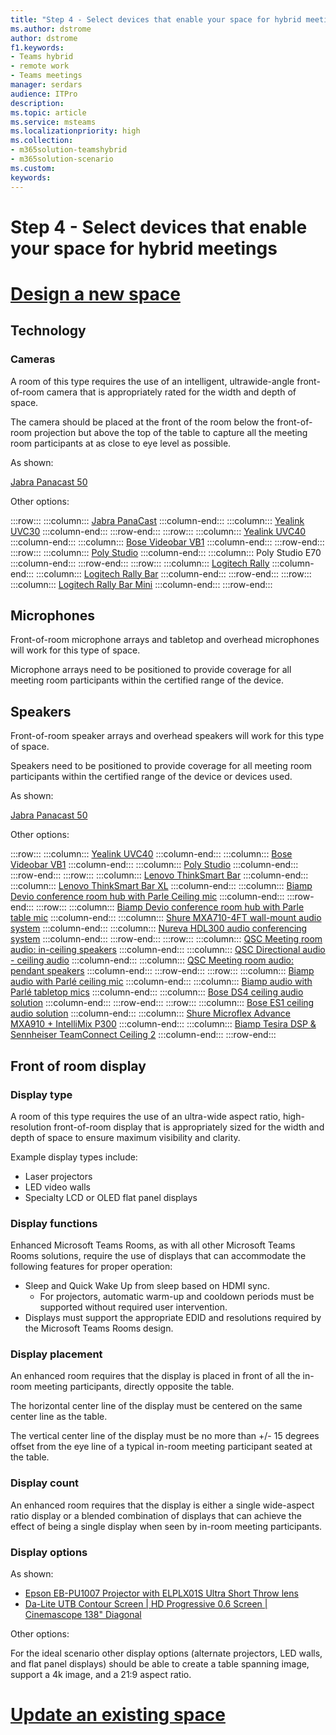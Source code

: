 ```yaml
---
title: "Step 4 - Select devices that enable your space for hybrid meetings"
ms.author: dstrome
author: dstrome
f1.keywords:
- Teams hybrid
- remote work
- Teams meetings
manager: serdars
audience: ITPro
description: 
ms.topic: article
ms.service: msteams
ms.localizationpriority: high
ms.collection:
- m365solution-teamshybrid
- m365solution-scenario
ms.custom: 
keywords: 
---
```


# Step 4 - Select devices that enable your space for hybrid meetings

# [Design a new space](#tab/new-room)

## Technology

### Cameras

A room of this type requires the use of an intelligent, ultrawide-angle front-of-room camera that is appropriately rated for the width and depth of space.

The camera should be placed at the front of the room below the front-of-room projection but above the top of the table to capture all the meeting room participants at as close to eye level as possible.

As shown:

[Jabra Panacast 50](https://www.microsoft.com/microsoft-teams/across-devices/devices/product/jabra-panacast-50-series/922)

Other options:

:::row:::
    :::column:::
        [Jabra PanaCast](https://www.microsoft.com/microsoft-teams/across-devices/devices/product/jabra-panacast/353)
    :::column-end:::
    :::column:::
        [Yealink UVC30](https://www.microsoft.com/microsoft-teams/across-devices/devices/product/yealink-uvc30-room/409)
    :::column-end:::
:::row-end:::
:::row:::
    :::column:::
        [Yealink UVC40](https://www.microsoft.com/microsoft-teams/across-devices/devices/product/yealink-uvc40/648)
    :::column-end:::
    :::column:::
        [Bose Videobar VB1](https://www.microsoft.com/microsoft-teams/across-devices/devices/product/bose-videobar-vb1/809)
    :::column-end:::
:::row-end:::
:::row:::
    :::column:::
        [Poly Studio](https://www.microsoft.com/microsoft-teams/across-devices/devices/product/poly-studio/206)
    :::column-end:::
    :::column:::
        Poly Studio E70
    :::column-end:::
:::row-end:::
:::row:::
    :::column:::
        [Logitech Rally](https://www.logitech.com/product/rally-ultra-hd-conferencecam)
    :::column-end:::
    :::column:::
        [Logitech Rally Bar](https://www.logitech.com/products/video-conferencing/room-solutions/rallybar.960-001308.html)
    :::column-end:::
:::row-end:::
:::row:::
    :::column:::
        [Logitech Rally Bar Mini](https://www.logitech.com/products/video-conferencing/room-solutions/rallybarmini.960-001336.html)
    :::column-end:::
:::row-end:::

## Microphones

Front-of-room microphone arrays and tabletop and overhead microphones will work for this type of space.

Microphone arrays need to be positioned to provide coverage for all meeting room participants within the certified range of the device.

## Speakers

Front-of-room speaker arrays and overhead speakers will work for this type of space.

Speakers need to be positioned to provide coverage for all meeting room participants within the certified range of the device or devices used.

As shown:

[Jabra Panacast 50](https://www.microsoft.com/microsoft-teams/across-devices/devices/product/jabra-panacast-50-series/922)

Other options:

:::row:::
    :::column:::
        [Yealink UVC40](https://www.microsoft.com/microsoft-teams/across-devices/devices/product/yealink-uvc40/648)
    :::column-end:::
    :::column:::
        [Bose Videobar VB1](https://www.microsoft.com/microsoft-teams/across-devices/devices/product/bose-videobar-vb1/809)
    :::column-end:::
    :::column:::
        [Poly Studio](https://www.microsoft.com/microsoft-teams/across-devices/devices/product/poly-studio/206)
    :::column-end:::
:::row-end:::
:::row:::
    :::column:::
        [Lenovo ThinkSmart Bar](https://www.microsoft.com/microsoft-teams/across-devices/devices/product/lenovo-thinksmart-bar/949)
    :::column-end:::
    :::column:::
        [Lenovo ThinkSmart Bar XL](https://www.microsoft.com/microsoft-teams/across-devices/devices/product/lenovo-thinksmart-bar/949)
    :::column-end:::
    :::column:::
        [Biamp Devio conference room hub with Parle Ceiling mic](https://www.microsoft.com/microsoft-teams/across-devices/devices/product/biamp-devio-conference-room-hubs/920)
    :::column-end:::
:::row-end:::
:::row:::
    :::column:::
        [Biamp Devio conference room hub with Parle table mic](https://www.microsoft.com/microsoft-teams/across-devices/devices/product/biamp-devio-conference-room-hubs/920)
    :::column-end:::
    :::column:::
        [Shure MXA710-4FT wall-mount audio system](https://www.microsoft.com/microsoft-teams/across-devices/devices/product/shure-mxa710-audio-systems/967)
    :::column-end:::
    :::column:::
        [Nureva HDL300 audio conferencing system](https://www.microsoft.com/microsoft-teams/across-devices/devices/product/nureva-hdl300-audio-conferencing-system/739)
    :::column-end:::
:::row-end:::
:::row:::
    :::column:::
        [QSC Meeting room audio: in-ceiling speakers](https://www.microsoft.com/microsoft-teams/across-devices/devices/product/qsc-meeting-room-audio-in-ceiling-speakers/700)
    :::column-end:::
    :::column:::
        [QSC Directional audio - ceiling audio](https://www.microsoft.com/microsoft-teams/across-devices/devices/product/qsc-directional-audio/704)
    :::column-end:::
    :::column:::
        [QSC Meeting room audio: pendant speakers](https://www.microsoft.com/microsoft-teams/across-devices/devices/product/qsc-meeting-room-audio-pendant-speakers/711)
    :::column-end:::
:::row-end:::
:::row:::
    :::column:::
        [Biamp audio with Parlé ceiling mic](https://www.microsoft.com/microsoft-teams/across-devices/devices/product/biamp-complete-room-audio-with-parle-ceiling-mic/613)
    :::column-end:::
    :::column:::
        [Biamp audio with Parlé tabletop mics](https://www.microsoft.com/microsoft-teams/across-devices/devices/product/biamp-complete-room-audio-with-parle-ceiling-mic/613)
    :::column-end:::
    :::column:::
        [Bose DS4 ceiling audio solution](https://www.microsoft.com/microsoft-teams/across-devices/devices/product/bose-ds4-ceiling-audio-solution/694)
    :::column-end:::
:::row-end:::
:::row:::
    :::column:::
        [Bose ES1 ceiling audio solution](https://www.microsoft.com/microsoft-teams/across-devices/devices/product/bose-es1-ceiling-audio-solution/506)
    :::column-end:::
    :::column:::
        [Shure Microflex Advance MXA910 + IntelliMix P300](https://www.microsoft.com/microsoft-teams/across-devices/devices/product/shure-microflex-advance-mxa910-intellimix-p300/429)
    :::column-end:::
    :::column:::
        [Biamp Tesira DSP & Sennheiser TeamConnect Ceiling 2](https://www.microsoft.com/microsoft-teams/across-devices/devices/product/biamp-tesira-dsp-sennheiser-teamconnect-ceiling-2/359)
    :::column-end:::
:::row-end:::

## Front of room display

### Display type

A room of this type requires the use of an ultra-wide aspect ratio, high-resolution front-of-room display that is appropriately sized for the width and depth of space to ensure maximum visibility and clarity.

Example display types include:

- Laser projectors
- LED video walls
- Specialty LCD or OLED flat panel displays

### Display functions

Enhanced Microsoft Teams Rooms, as with all other Microsoft Teams Rooms solutions, require the use of displays that can accommodate the following features for proper operation:

- Sleep and Quick Wake Up from sleep based on HDMI sync.
  - For projectors, automatic warm-up and cooldown periods must be supported without required user intervention.
- Displays must support the appropriate EDID and resolutions required by the Microsoft Teams Rooms design.

### Display placement

An enhanced room requires that the display is placed in front of all the in-room meeting participants, directly opposite the table.

The horizontal center line of the display must be centered on the same center line as the table.

The vertical center line of the display must be no more than +/- 15 degrees offset from the eye line of a typical in-room meeting participant seated at the table.

### Display count

An enhanced room requires that the display is either a single wide-aspect ratio display or a blended combination of displays that can achieve the effect of being a single display when seen by in-room meeting participants.

### Display options

As shown:

- [Epson EB-PU1007 Projector with ELPLX01S Ultra Short Throw lens](https://epson.com/For-Work/Projectors/Large-Venue/EB-PU1007B-WUXGA-3LCD-Laser-Projector-with-4K-Enhancement/p/V11HA34820)
- [Da-Lite UTB Contour Screen | HD Progressive 0.6 Screen | Cinemascope 138" Diagonal](https://www.legrandav.com/products/da-lite/screens/fixed_frame_screens/utb_contour)

Other options:

For the ideal scenario other display options (alternate projectors, LED walls, and flat panel displays) should be able to create a table spanning image, support a 4k image, and a 21:9 aspect ratio.

# [Update an existing space](#tab/updated-room)